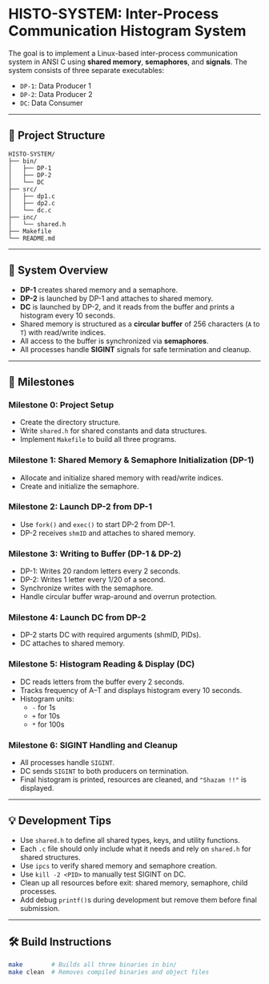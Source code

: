 # HISTO-SYSTEM: Inter-Process Communication Histogram System

The goal is to implement a Linux-based inter-process communication system in ANSI C using **shared memory**, **semaphores**, and **signals**. The system consists of three separate executables:

- `DP-1`: Data Producer 1
- `DP-2`: Data Producer 2
- `DC`: Data Consumer

---

## 📁 Project Structure

```text
HISTO-SYSTEM/
├── bin/
│   ├── DP-1
│   ├── DP-2
│   └── DC
├── src/
│   ├── dp1.c
│   ├── dp2.c
│   └── dc.c
├── inc/
│   └── shared.h
├── Makefile
└── README.md
```

---

## 🚀 System Overview

- **DP-1** creates shared memory and a semaphore.
- **DP-2** is launched by DP-1 and attaches to shared memory.
- **DC** is launched by DP-2, and it reads from the buffer and prints a histogram every 10 seconds.
- Shared memory is structured as a **circular buffer** of 256 characters (`A` to `T`) with read/write indices.
- All access to the buffer is synchronized via **semaphores**.
- All processes handle **SIGINT** signals for safe termination and cleanup.

---

## 📌 Milestones

### Milestone 0: Project Setup
- Create the directory structure.
- Write `shared.h` for shared constants and data structures.
- Implement `Makefile` to build all three programs.

### Milestone 1: Shared Memory & Semaphore Initialization (DP-1)
- Allocate and initialize shared memory with read/write indices.
- Create and initialize the semaphore.

### Milestone 2: Launch DP-2 from DP-1
- Use `fork()` and `exec()` to start DP-2 from DP-1.
- DP-2 receives `shmID` and attaches to shared memory.

### Milestone 3: Writing to Buffer (DP-1 & DP-2)
- DP-1: Writes 20 random letters every 2 seconds.
- DP-2: Writes 1 letter every 1/20 of a second.
- Synchronize writes with the semaphore.
- Handle circular buffer wrap-around and overrun protection.

### Milestone 4: Launch DC from DP-2
- DP-2 starts DC with required arguments (shmID, PIDs).
- DC attaches to shared memory.

### Milestone 5: Histogram Reading & Display (DC)
- DC reads letters from the buffer every 2 seconds.
- Tracks frequency of A–T and displays histogram every 10 seconds.
- Histogram units:
  - `-` for 1s
  - `+` for 10s
  - `*` for 100s

### Milestone 6: SIGINT Handling and Cleanup
- All processes handle `SIGINT`.
- DC sends `SIGINT` to both producers on termination.
- Final histogram is printed, resources are cleaned, and `"Shazam !!"` is displayed.

---

## 💡 Development Tips

- Use `shared.h` to define all shared types, keys, and utility functions.
- Each `.c` file should only include what it needs and rely on `shared.h` for shared structures.
- Use `ipcs` to verify shared memory and semaphore creation.
- Use `kill -2 <PID>` to manually test SIGINT on DC.
- Clean up all resources before exit: shared memory, semaphore, child processes.
- Add debug `printf()`s during development but remove them before final submission.

---

## 🛠️ Build Instructions

```bash
make        # Builds all three binaries in bin/
make clean  # Removes compiled binaries and object files
